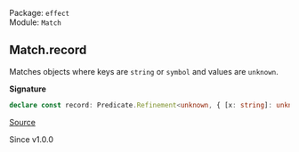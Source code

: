 Package: `effect`<br />
Module: `Match`<br />

## Match.record

Matches objects where keys are `string` or `symbol` and values are `unknown`.

**Signature**

```ts
declare const record: Predicate.Refinement<unknown, { [x: string]: unknown; [x: symbol]: unknown; }>
```

[Source](https://github.com/Effect-TS/effect/tree/main/packages/effect/src/Match.ts#L1038)

Since v1.0.0
